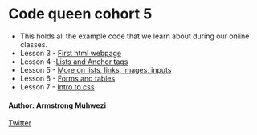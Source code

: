 # Code queen cohort 5
- This holds all the example code that we learn about during our online classes.
- Lesson 3 -  [First html webpage](https://github.com/armstrongsouljah/cohort5-web/tree/main)
- Lesson 4 -[Lists and Anchor tags](https://github.com/armstrongsouljah/cohort5-web/tree/tags)
- Lesson 5 - [More on lists, links, images, inputs](https://github.com/armstrongsouljah/cohort5-web/tree/more-on-lists)
- Lesson 6 - [Forms and tables](https://github.com/armstrongsouljah/cohort5-web/tree/forms-and-tables)
- Lesson 7 - [Intro to css](https://github.com/armstrongsouljah/cohort5-web/tree/intro-to-css)

#### Author: Armstrong Muhwezi
[Twitter](https://twitter.com/armstrongsenior)
